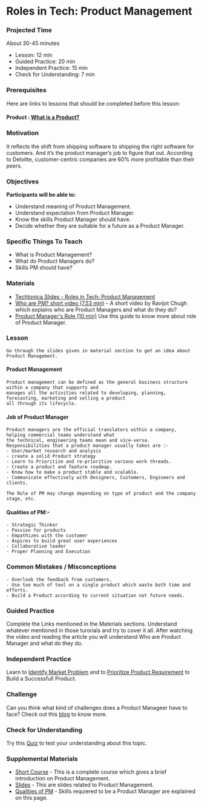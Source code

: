 # Roles in Tech: Product Management

### Projected Time

About 30-45 minutes
- Lesson: 12 min
- Guided Practice: 20 min
- Independent Practice: 15 min
- Check for Understanding: 7 min

### Prerequisites

Here are links to lessons that should be completed before this lesson:

 #### Product : [What is a Product?](https://economictimes.indiatimes.com/definition/product)

### Motivation

It reflects the shift from shipping software to shipping the right software for customers. And it’s the product manager’s job 
to figure that out. According to Deloitte, customer-centric companies are 60% more profitable than their peers.

### Objectives

**Participants will be able to:**

- Understand meaning of Product Management.
- Understand expectation from Product Manager.
- Know the skills Product Manager should have.
- Decide whether they are suitable for a future as a Product Manager.

### Specific Things To Teach

- What is Product Management?
- What do Product Managers do?
- Skills PM should have?

### Materials

- [Techtonica Slides - Roles in Tech: Product Management](https://docs.google.com/presentation/d/1BxTU4nugas3Z30kIawpJtLhSBL6b5tF1P-d03Hm_JOI/edit?usp=sharing)
- [ Who are PM? short video (7.53 min)](https://www.youtube.com/watch?v=2dczveSrsv8) - A short video by Ravijot Chugh which explains 
who are Product Managers and what do they do?
- [ Product Manager's Role (10 min)](https://www.altexsoft.com/blog/business/product-management-main-stages-and-product-manager-role/) 
Use this guide to know more about role of Product Manager.

### Lesson

    Go through the slides given in material section to get an idea about Product Management.

 #### Product Management    
    Product management can be defined as the general business structure within a company that supports and 
    manages all the activities related to developing, planning, forecasting, marketing and selling a product 
    all through its lifecycle.
	
#### Job of Product Manager
    Product managers are the official translators within a company, helping commercial teams understand what 
    the technical, engineering teams mean and vice-versa.
    Responsibilities that a product manager usually takes are :-
    - User/market research and analysis
    - create a solid Product strategy
    - Learn to Prioritize and re-prioritize various work threads.
    - Create a product and feature roadmap.
    - Know how to make a product stable and scalable.
    - Communicate effectively with Designers, Customers, Engineers and clients.  
    
    The Role of PM may change depending on type of product and the company stage, etc.

#### Qualities of PM:-
    - Strategic Thinker
    - Passion for products
    - Empathizes with the customer
    - Aspires to build great user experiences
    - Collaborative leader
    - Proper Planning and Execution
 
### Common Mistakes / Misconceptions
    - Overlook the feedback from customers. 
    - Use too much of tool on a single product which waste both time and efforts.
    - Build a Product according to current situation not future needs.


### Guided Practice

Complete the Links mentioned in the Materials sections. Understand whatever mentioned in those turorials and try to cover it all.
After watching the video and reading the article you will understand  Who are Product Manager and what do they do. 

### Independent Practice

Learn to [Identify Market Problem](https://learn.marsdd.com/mars-library/identifying-market-problems/) and to [Prioritize Product Requirement](https://learn.marsdd.com/mars-library/prioritizing-product-requirements/) to Build a Successfull Product.


### Challenge

Can you think what kind of challenges does a Product Manageer have to face? 
Check out this [blog](https://productcoalition.com/the-6-biggest-challenges-facing-product-management-teams-in-2018-ef9fd9cfdb9a) 
to know more.


### Check for Understanding
 
 Try this [Quiz](https://study.com/academy/practice/quiz-worksheet-what-is-product-management.html) to test your understanding 
 about this topic.


### Supplemental Materials
- [Short Course](https://www.chalkstreet.com/product-management-tutorial-101/) - This is a complete course which gives a brief
introduction on Product Management.
- [Slides](https://www.slideshare.net/jysimon/01-pm101-howtocreateproductscustomerslovejysimonjul2014) - This are slides related to
Product Management.
- [Qualities of PM](https://www.linkedin.com/pulse/20140410232440-137353-9-qualities-of-a-great-product-manager/) - Skills requiered to be a Product
Manager are explained on this page.
